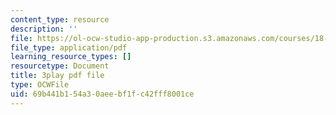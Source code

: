 ```yaml
---
content_type: resource
description: ''
file: https://ol-ocw-studio-app-production.s3.amazonaws.com/courses/18-06sc-linear-algebra-fall-2011/69b441b154a30aeebf1fc42fff8001ce_rMv2rDiOTsI.pdf
file_type: application/pdf
learning_resource_types: []
resourcetype: Document
title: 3play pdf file
type: OCWFile
uid: 69b441b1-54a3-0aee-bf1f-c42fff8001ce
---
```


